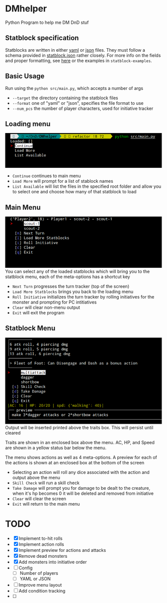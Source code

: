 # DMhelper
Python Program to help me DM DnD stuf

## Statblock specification
Statblocks are written in either [yaml](https://yaml.org/) or [json](https://www.json.org/json-en.html) files.
They must follow a schema provided in [statblock.json](statblock.json) rather closely. For more info on the fields
and proper formatting, see [here](docs/schema.md) or the examples in `statblock-examples`.

## Basic Usage
Run using the `python src/main.py`, which accepts a number of args
- `--target` the directory containing the statblock files
- `--format` one of "yaml" or "json", specifies the file format to use
- `--num_pcs` the number of player characters, used for initiative tracker

## Loading menu
![loading menu image](docs/loading-menu.png)
- `Continue` continues to main menu
- `Load More` will prompt for a list of stablock names
- `List Available` will list the files in the specified root folder and allow you to select one and choose how many of that statblock to load

## Main Menu
![main menu image](docs/main-menu.png)
You can select any of the loaded statblocks which will bring you to the statblock menu,
each of the meta-options has a shortcut key
- `Next Turn` progresses the turn tracker (top of the screen)
- `Load More Statblocks` brings you back to the loading menu
- `Roll Initiative` initializes the turn tracker by rolling initiatives for the monster and prompting for PC intitiatives
- `Clear` will clear non-menu output
- `Exit` will exit the program


## Statblock Menu
![statblock menu](docs/statblock-menu.png)
Output will be inserted printed above the traits box. This will persist until cleared

Traits are shown in an enclosed box above the menu. AC, HP, and Speed are shown in a yellow status bar below the menu.

The menu shows actions as well as 4 meta-options. A preview for each of the actions is shown at an enclosed box at the bottom of the screen
- Selecting an action will roll any dice associated with the action and output above the menu
- `Skill Check` will run a skill check
- `Take Damage` will prompt you for damage to be dealt to the creature, when it's hp becomes 0 it will be deleted and removed from initiative
- `Clear` will clear the screen
- `Exit` will return to the main menu

# TODO
- [x] Implement to-hit rolls
- [x] Implement action rolls
- [x] Implement preview for actions and attacks
- [x] Remove dead monsters
- [x] Add monsters into initiative order
- [ ] Config
  - [ ] Number of players
  - [ ] YAML or JSON
- [ ] Improve menu layout
- [ ] Add condition tracking
- [ ] 
